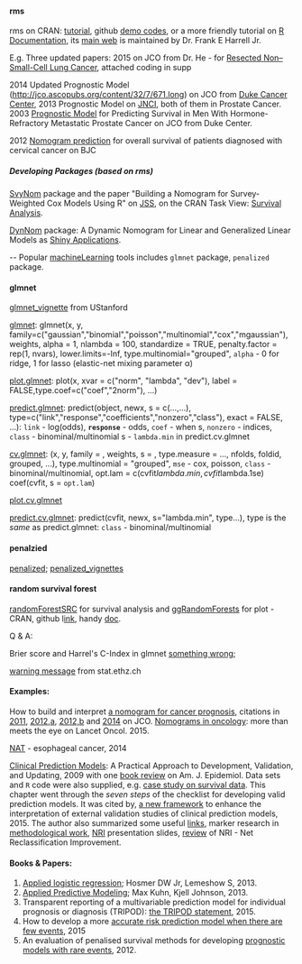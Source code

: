 #### rms

rms on CRAN: [tutorial](http://cran.r-project.org/web/packages/rms/rms.pdf), github [demo codes](https://github.com/harrelfe/rms), or a more friendly tutorial on [R Documentation](http://www.rdocumentation.org/packages/rms),
its [main web](http://biostat.mc.vanderbilt.edu/wiki/Main/RmS) is maintained by Dr. Frank E Harrell Jr.

E.g.
Three updated papers: 2015 on JCO from Dr. He - for [Resected Non–Small-Cell Lung Cancer](http://jco.ascopubs.org/content/33/8/861.long), attached coding in supp

2014 Updated Prognostic Model (http://jco.ascopubs.org/content/32/7/671.long) on JCO from [Duke Cancer Center](https://www.cancer.duke.edu/Nomogram/), 2013 Prognostic Model on [JNCI](http://jnci.oxfordjournals.org/content/105/22/1729.long), both of them in Prostate Cancer.
2003 [Prognostic Model](http://jco.ascopubs.org/content/21/7/1232.full) for Predicting Survival in Men With Hormone-Refractory Metastatic Prostate Cancer on JCO from Duke Center.

2012 [Nomogram prediction](http://www.nature.com/bjc/journal/v107/n6/full/bjc2012340a.html) for overall survival of patients diagnosed with cervical cancer on BJC

##### Developing Packages (based on rms)

[SvyNom](https://cran.r-project.org/web/packages/SvyNom/index.html) package and the paper "Building a Nomogram for Survey-Weighted Cox Models Using R" on [JSS](http://www.jstatsoft.org/v64/c01/paper), on the CRAN Task View: [Survival Analysis](https://cran.r-project.org/web/views/Survival.html).

[DynNom](https://cran.r-project.org/web/packages/DynNom/index.html) package: A Dynamic Nomogram for Linear and Generalized Linear Models as [Shiny Applications](http://www.xueqing.cc/course/index/view/id/24). 



--
Popular [machineLearning](http://cran.r-project.org/web/views/MachineLearning.html) tools includes `glmnet` package, `penalized` package.

#### glmnet
[glmnet_vignette](http://web.stanford.edu/~hastie/Papers/Glmnet_Vignette.pdf) from UStanford

[glmnet](http://www.rdocumentation.org/packages/glmnet/functions/glmnet):
glmnet(x, y, family=c("gaussian","binomial","poisson","multinomial","cox","mgaussian"), weights, alpha = 1, nlambda = 100,
standardize = TRUE, penalty.factor = rep(1, nvars), lower.limits=-Inf, type.multinomial="grouped",
`alpha` - 0 for ridge, 1 for lasso (elastic-net mixing parameter α)

[plot.glmnet](http://www.rdocumentation.org/packages/glmnet/functions/plot.glmnet):
plot(x, xvar = c("norm", "lambda", "dev"), label = FALSE,type.coef=c("coef","2norm"), ...)

[predict.glmnet](http://www.rdocumentation.org/packages/glmnet/functions/predict.glmnet):
predict(object, newx, s = c(...,...), 
type=c("link","response","coefficients","nonzero","class"), exact = FALSE, ...): 
`link` - log(odds), **`response`** - odds, `coef` - when s, `nonzero` - indices, `class` - binominal/multinomial
s - `lambda.min` in predict.cv.glmnet

[cv.glmnet](http://www.rdocumentation.org/packages/glmnet/functions/cv.glmnet):
(x, y, family = , weights, s = , type.measure = ..., nfolds, foldid, grouped, ...), 
type.multinomial = "grouped", `mse` - cox, poisson, `class` - binominal/multinomial,
opt.lam = c(cvfit$lambda.min, cvfit$lambda.1se)
coef(cvfit, s = `opt.lam`)

[plot.cv.glmnet](http://www.rdocumentation.org/packages/glmnet/functions/plot.cv.glmnet)

[predict.cv.glmnet](http://www.rdocumentation.org/packages/glmnet/functions/predict.cv.glmnet):
predict(cvfit, newx, s="lambda.min", type...), type is the *same* as predict.glmnet: `class` - binominal/multinomial

#### penalzied 
[penalized](http://www.rdocumentation.org/packages/penalized); 
[penalized_vignettes](http://cran.r-project.org/web/packages/penalized/vignettes/penalized.pdf)

#### random survival forest
[randomForestSRC](http://cran.r-project.org/web/packages/randomForestSRC/index.html) for survival analysis and
[ggRandomForests](http://cran.r-project.org/web/packages/ggRandomForests/) for plot - CRAN, github l[ink](https://github.com/ehrlinger/ggRandomForests), handy [doc](http://www.rdocumentation.org/packages/ggRandomForests).


Q & A:

Brier score and Harrel's C-Index in glmnet [something wrong](http://r.789695.n4.nabble.com/Interperting-results-of-glmnet-and-coxph-plot-Brier-score-and-Harrel-s-C-Index-am-I-doing-something--td4677166.html);

[warning message](https://stat.ethz.ch/pipermail/r-help/2012-May/312029.html) from stat.ethz.ch


#### Examples:
How to build and interpret [a nomogram for cancer prognosis](http://jco.ascopubs.org/content/26/8/1364.long),
citations in [2011](http://www.ncbi.nlm.nih.gov/pubmed/22084366), [2012,a](http://www.ncbi.nlm.nih.gov/pubmed/22253459), [2012,b](http://www.ncbi.nlm.nih.gov/pubmed/22734034) and [2014](http://www.ncbi.nlm.nih.gov/pubmed/24419130) on JCO. 
[Nomograms in oncology](http://www.sciencedirect.com/science/article/pii/S1470204514711167): more than meets the eye on Lancet Oncol. 2015.

[NAT](http://onlinelibrary.wiley.com/doi/10.1002/cncr.28447/full) - esophageal cancer, 2014

[Clinical Prediction Models](http://www.clinicalpredictionmodels.org/doku.php?id=start): A Practical Approach to Development, Validation, and Updating, 2009 with one [book review](http://aje.oxfordjournals.org/content/170/4/528.full) on Am. J. Epidemiol.
Data sets and `R` code were also supplied, e.g. [case study on survival data](http://www.clinicalpredictionmodels.org/doku.php?id=rcode_and_data:chapter23). This chapter went through the *seven steps* of the checklist for developing valid prediction models.
It was cited by, [a new framework](http://www.sciencedirect.com/science/article/pii/S0895435614002753) to enhance the interpretation of external validation studies of clinical prediction models, 2015.
The author also summarized some useful [links](http://www.clinicalpredictionmodels.org/doku.php?id=links:start), marker research in [methodological work](http://www.clinicalpredictionmodels.org/doku.php?id=markers:start), [NRI](http://www.clinicalpredictionmodels.org/doku.php?id=presentations:start) presentation slides, [review](http://annals.org/article.aspx?articleid=1814428) of NRI - Net Reclassification Improvement.

#### 

#### Books & Papers:
1. [Applied logistic regression](http://www.amazon.com/Applied-Logistic-Regression-David-Hosmer/dp/0470582472); Hosmer DW Jr, Lemeshow S, 2013. 
2. [Applied Predictive Modeling](http://www.amazon.com/Applied-Predictive-Modeling-Max-Kuhn/dp/1461468485); Max Kuhn, Kjell Johnson, 2013.
3. Transparent reporting of a multivariable prediction model for individual prognosis or diagnosis (TRIPOD): [the TRIPOD statement](http://www.bmj.com/content/350/bmj.g7594.long), 2015.
4. How to develop a more [accurate risk prediction model when there are few events](http://www.bmj.com/content/351/bmj.h3868.full), 2015
5. An evaluation of penalised survival methods for developing [prognostic models with rare events](http://onlinelibrary.wiley.com/doi/10.1002/sim.4371/full), 2012.

